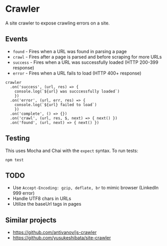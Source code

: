 # Crawler
A site crawler to expose crawling errors on a site.

## Events

- `found` - Fires when a URL was found in parsing a page
- `crawl` - Fires after a page is parsed and before scraping for more URLs
- `success` - Fires when a URL was successfully loaded (HTTP 200-399 response)
- `error` - Fires when a URL fails to load (HTTP 400+ response)

```
crawler
  .on('success', (url, res) => {
    console.log(`${url} was succcessfully loaded`)
    })
  .on('error', (url, err, res) => {
    console.log(`${url} failed to load`)
    })
  .on('complete', () => {})
  .on('crawl', (url, res, $, next) => { next() })
  .on('found', (url, next) => { next() })
```

## Testing

This uses Mocha and Chai with the `expect` syntax. To run tests:

```
npm test
```


## TODO

- Use `Accept-Encoding: gzip, deflate, br` to mimic browser (LinkedIn 999 error)
- Handle UTF8 chars in URLs
- Utilize the baseUrl tags in pages


## Similar projects

- https://github.com/antivanov/js-crawler
- https://github.com/yusukeshibata/site-crawler
